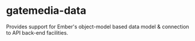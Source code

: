 gatemedia-data
==============

Provides support for Ember's object-model based data model & connection to API back-end facilities.
